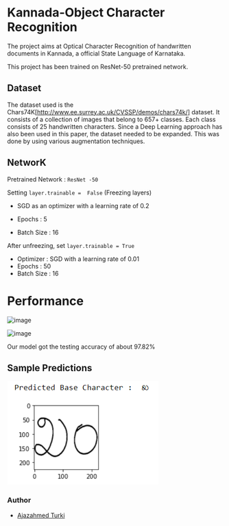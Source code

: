 # Kannada-Object Character Recognition

The project aims at Optical Character Recognition of handwritten documents in Kannada, a official State Language of Karnataka.

This project has been trained on ResNet-50 pretrained network.


## Dataset
The dataset used is the Chars74K[http://www.ee.surrey.ac.uk/CVSSP/demos/chars74k/] dataset. It consists of a collection of images that belong to 657+ classes. Each class consists of 25 handwritten characters. Since a Deep Learning approach has also been used in this paper, the dataset needed to be expanded. This was done by using various augmentation techniques.

## NetworK

Pretrained Network : `ResNet -50`

Setting `layer.trainable =  False` (Freezing layers)
   
   - SGD as an optimizer with a learning rate of 0.2
   
   - Epochs : 5
   
   - Batch Size : 16

After unfreezing, set `layer.trainable = True`
- Optimizer : SGD with a learning rate of 0.01
- Epochs : 50
- Batch Size : 16

# Performance


![image](https://user-images.githubusercontent.com/81867085/123999766-7ac45e00-d9f0-11eb-9f93-95e31b190dcb.png)


![image](https://user-images.githubusercontent.com/81867085/123999837-90d21e80-d9f0-11eb-83fc-a346adf395f6.png)

Our model got the testing accuracy of about 97.82%

## Sample Predictions

![image](https://github.com/ajazturki10/Kannada-OCR/blob/70751bcb2fcc93bd508c4d26f9115d5a8fcbfc0c/predict_2.PNG)


### Author

- [Ajazahmed Turki](https://www.linkedin.com/in/ajazahmed-turki-7a632120b/)
